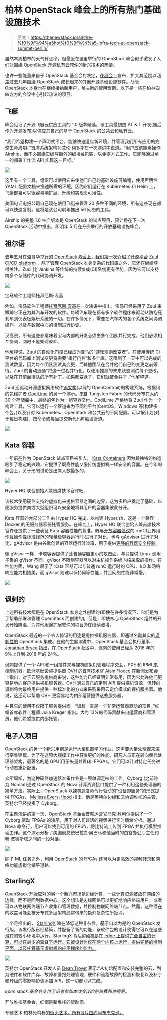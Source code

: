 # 柏林 OpenStack 峰会上的所有热门基础设施技术

> 原文：<https://thenewstack.io/all-the-%f0%9f%94%a5hot%f0%9f%94%a5-infra-tech-at-openstack-summit-berlin/>

虽然本周柏林的天气有点冷，但最近在这里举行的 OpenStack 峰会似乎激发了人们对围绕 [OpenStack 开源私有云软件](https://www.openstack.org/software/)的新兴技术的热情。

也许一些能量来自于 OpenStack 基金会的决定，[在展会](/openstack-foundation-expands-into-open-infrastructure/)上宣布，扩大其范围以涵盖过去几年围绕 OpenStack 成长起来的其他开源基础设施软件。尽管 OpenStack 本身也在继续接纳新用户，解决新的使用案例。以下是一些在柏林四四方方的会议中心引起热议的项目:

## 飞艇

峰会见证了开源飞艇云供应工具的 1.0 版本候选，该工具最初由 AT & T 开发(随后作为开源发布)以供应其自己的基于 OpenStack 的公共云和私有云。

“我们希望构建一个声明式平台，能够快速适应新环境，并管理我们所有应用的完整生命周期，”首席系统架构师艾伦·梅多斯在一次演讲中说道。“用户应该能够操作 Airship，而不必围绕它编写额外的编排或包装，以免提方式工作。它能够通过单一的部署工作流 API 实现这一目标。”

[![](img/04f6bcde43bdd5f3f174e8badb87bf15.png)](https://git.airshipit.org/cgit)

这里有一个工具，组织可以使用它来使他们自己的基础设施可编程，使用声明性 YAML 配置文档来描述所需的环境。因为它们运行在 Kubernetes 和 Helm 上，飞艇部署可以很容易地扩展、升级和实现高可用性。

美国电话电报公司自己现在使用飞艇来管理 20 多种不同的环境，所有这些现在都可以快速复制。这将是该公司明年推出 5G 网络的工具。

Airship 的完整 1.0 生产版本是 OpenStack 的试点项目，预计将在下一次 OpenStack 活动中推出，即明年 5 月在丹佛举行的开放基础设施峰会。

## 祖尔语

去年五月在温哥华[举行的 OpenStack 峰会上，我们第一次介绍了开源平台](/openstack-spins-off-zuul-a-gated-ci-pipeline-for-multiple-repositories/) [Zuul CI/CD platform](https://zuul-ci.org/) ，除了管理 OpenStack 本身复杂的代码库之外，它还在继续获得关注。Zuul 比 Jenkins 等传统的持续集成(CI)系统更有优势，因为它可以支持跨多个存储库的代码协调开发。

[![](img/3f08ab91c365ec480e6ded93e4ee4e49.png)](https://github.com/tobiashenkel)

宝马软件工程师托拜厄斯·汉高

例如，宝马软件工程师[托拜厄斯·汉高](https://github.com/tobiashenkel)在一次演讲中指出，宝马已经采用了 Zuul 来跟踪它正在为其汽车开发的软件。每辆汽车现在都有多个软件程序来驱动从防抱死刹车到仪表板娱乐系统的一切。在许多情况下，需要在汽车内的各个系统之间协调操作，以及与数据中心的控制进行协调。

汉高说，所有这些都意味着宝马内部的开发必须由多个团队并行完成，他们必须相互协调，同时不能妨碍彼此。

他解释说，Zuul 的自动化门控已经成为宝马的“游戏规则改变者”。在使用传统 CI 平台的代码库上测试变更将需要“串行门控”和多个库，这限制了一天中可以完成的测试数量，因为每个团队测试其变更，而其他团队在合并他们自己的变更之前等待。Zuul 的自动选通“将这一过程并行化，以便用推测的未来状态测试每个更改，以及在其前面排队的所有补丁。如果都变绿了，它们就被合并了，”他解释道。

Zuul 还驱动开源虚拟网络软件[钨架构](https://tungsten.io/)(以前的 OpenContrail)的构建系统，根据钨的包维护者 [CodiLime](https://www.codilime.com/) 的另一个演示。来自 Tungsten Fabric 的代码分布在大约 30 个存储库中，最终的包作为一组容器交付。CodiLime 严格地将 Zuul 作为一个构建工具，它可以运行一个管道来为不同的平台(CentOS，Windows 等)构建多个包。)以及针对 Kubernetes、OpenStack 和公共云的不同配置。可以按计划(对于每日构建)、按命令或每当提交新代码时触发管道。

[![](img/e2921577f5fad22828c43b284957d469.png)](https://cdn.thenewstack.io/media/2018/11/00e6309a-img_2595-2.jpg)

## Kata 容器

一年前[在](/kata-containers-secure-lightweight-virtual-machines-container-environments/)作为 OpenStack 试点项目被引入， [Kata Containers](https://katacontainers.io/) 因为其独特的构造吸引了稳定的兴趣，它提供了既高性能又像传统虚拟机一样安全的容器。在今年的峰会上，关于形的讨论是出席人数最多的。

[![](img/f8d26e58dccb957f339272da7cb1c752.png)](https://cdn.thenewstack.io/media/2018/11/6b5d09f1-openstackberlin-hypersh-xu_xang.jpg)

Hyper HQ 联合创始人兼首席技术官许旺。

该技术使用硬件支持的虚拟化来提供容器之间的边界，这为多租户奠定了基础，以便服务提供商或大型组织可以安全地将其用户的容器集彼此分开。

Kata 容器的大部分工作由 Hyper HQ 完成，以构建 Hyper.sh，这是一个兼容 Docker 的无服务器容器托管服务。在峰会上，Hyper HQ 联合创始人兼首席技术官许旺提供了一些表征 Kata 容器性能的基准，既与[开放容器倡议](https://www.opencontainers.org/)的 runC(业界用作互操作性标准规范的轻量级容器运行时)进行了对比，也与 [gAdvisor](https://github.com/google/gvisor) 进行了对比，gAdvisor 是由谷歌创建的容器运行时沙箱，用于提供[更强的容器安全控制](/google-launches-gvisor-an-open-source-sandboxed-container-runtime/)。

像 gVisor 一样，卡塔容器提供了比普通容器更小的攻击面。与只提供 Linux 调用子集的 gVisor 不同，gVisor 不限制容器可以对主机操作系统内核采取的操作。在性能方面，Wang 展示了 Kata 容器可以与普通 runC 运行时的 CPU、I/O 和网络响应能力相媲美，而 gVisor 则难以保持同等性能，并且网络性能非常慢。

[![](img/3b542bff8be6a33b2bb082caa1e0ccc6.png)](https://cdn.thenewstack.io/media/2018/11/06cf2bed-kata.jpg)

## 讽刺的

上述所有技术都是在 OpenStack 本身之外创建的(即使在许多情况下，它们是为了帮助部署和管理 OpenStack 而创建的)。但是，即使核心 OpenStack 组件的开发开始降温，为其他用途扩展软件的项目仍在继续激增。

OpenStack 最近的一个令人惊讶的用途是提供裸机服务器，即通过名副其实的[讽刺性的](https://wiki.openstack.org/wiki/Ironic) OpenStack 集成。在他的主题演讲中，OpenStack 基金会执行董事 [Jonathan Bryce](https://twitter.com/jbryce) 指出，在 OpenStack 社区中，讽刺的使用已经从 2016 年的 9%上升到 2018 年的 24%。

讽刺提供了一个 API 和一组插件来与裸机虚拟机管理程序交互，PXE 和 IPMI [来控制机器](https://docs.openstack.org/ironic/latest/user/index.html)。欧洲基础设施提供商 [OVH](https://www.ovh.com/world/) 的首席技术官 [Alain Fiocco](https://www.linkedin.com/in/alainfiocco) 在新闻发布会上指出，对于云服务提供商来说，这种能力已经证明非常有用，因为它允许他们更容易地向客户提供裸机服务器。OVH 通过自己的定制 API 提供裸机资源，但转向讽刺将为最终用户提供一种标准化的方式来采购采用云定价模式的裸机服务器。他说，这还可以帮助 OVH 更容易地为内部运营提供这些服务器。

并且它的使用不仅限于服务提供商。“讽刺一直是一个非常运营商驱动的项目，”红帽首席软件工程师 Julia Kreger 指出。大约 13%的代码贡献来自运营商和管理员，他们希望提供内部托管。

## 电子人项目

OpenStack 的另一个新兴用例是运行大型机器学习作业，这需要大量处理器来进行密集建模。为了在这项大规模工作中获得更好的性能，研究人员正在转向替代处理器架构，最著名的是 GPU(用于矢量处理)和 FPGAs，它们可以针对特定任务进行动态重新配置。

众所周知，为这种硬件加速器准备作业是一项单调乏味的工作。Cyborg (之前称为 Nomad)通过 OpenStack 的 Nova 计算资源接口提供了一种利用这些处理器的简单方法。实际上，OpenStack 以裸机速度命令行驱动的“设备即服务”的形式提供 FPGAs， [Melissa Evers-Hood](https://www.linkedin.com/in/melissaevershood/) 指出，他是英特尔边缘和云协调堆栈的主管，英特尔已经投资了 Cyborg。

在主题演讲的第一天，OpenStack 基金会首席运营官[马克·科利尔](https://twitter.com/sparkycollier)提供了一个 Cyborg 驱动 FPGAs 的演示，用于对人们谈话的视频进行实时情绪分析。通过 Nova 命令行，用户可以找到可用的 FPGA，将比特流上传到 FPGA 并执行模型推理工作。这个演示分析了美国前总统巴拉克·奥巴马和他当时的白宫办公厅主任约翰·波德斯塔之间的一段对话。

[![](img/6280f52be2f90e0b54e28f85271f492b.png)](https://cdn.thenewstack.io/media/2018/11/6ba49d28-img_2479-2.jpg)

除了 ML 任务之外，利用 OpenStack 的 FPGAs 还可以为更高效的视频转录和网络功能虚拟化铺平道路。

## StarlingX

OpenStack 开始应对的另一个新兴市场是边缘计算，一些计算资源被放在网络的边缘，而不是回到数据中心。这个想法是边缘网络可以更好地响应终端用户，或者可以从物联网终端节点收集和管理数据，并控制物联网终端节点。然而，这种潜在的收益可能会被分布式多层架构通常带来的额外复杂性所抵消。

上个月推出的， [StarlingX](https://www.starlingx.io/) 旨在降低这种复杂性。基于自以为是的 OpenStack 发行版，该发行版已经精简，并配备了新的功能，该软件包的设计使得它可以在这些潜在的较小环境中运行。StarlingX 背后的[动机是在 edge 上提供完全自主的计算，可以在最少的监督下运行。它被设计为仅在两个内核上运行，提供完整的控制平面，以及托管基于虚拟机的应用程序的能力。](https://www.openstack.org/edge-computing/cloud-edge-computing-beyond-the-data-center)

[![](img/826e39cf5585438bb8d4e76c4772b090.png)](https://www.starlingx.io/)

英特尔 OpenStack 开发人员 [Dean Troyer](https://twitter.com/dtroyer) 表示:“从初始配置和安装完整的云，到为硬件和软件库存、故障和警报处理管理、硬件和流程故障的检测和恢复以及补丁和升级的零影响协调添加 API，这一切都可以完成。

*open stack 基金会支付了记者参加本次会议的差旅费和住宿费。*

开放堆栈基金会，红帽是新堆栈的赞助商。

专题艺术:柏林死鸡巷[的街头艺术。所有照片由约阿布杰克逊。](https://www.minube.net/place/dead-chicken-alley--a443321)

<svg xmlns:xlink="http://www.w3.org/1999/xlink" viewBox="0 0 68 31" version="1.1"><title>Group</title> <desc>Created with Sketch.</desc></svg>